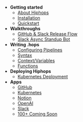- **Getting started**
  - [About Hiphops](start-about.md)
  - [Installation](start-installation.md)
  - [Quickstart](start-quickstart.md)
- **Walkthroughs**
  - [GitHub & Slack Release Flow](walk-release-flow.md)
  - [Slack Async Standup Bot](walk-standup-bot.md)
- **Writing .hops**
  - [Configuring Pipelines](hops-configuring.md)
  - [Syntax](hops-syntax.md)
  - [Context/Variables](hops-context.md)
  - [Functions](hops-functions.md)
- **Deploying Hiphops**
  - [Kubernetes Deployment](deploy-k8s.md)
- **Apps**
  - [GitHub](app-github.md)
  - [Kubernetes](app-kubernetes.md)
  - [Notion](app-notion.md)
  - [OpenAI](app-openai.md)
  - [Slack](app-slack.md)
  - [100+ Coming Soon](app-coming-soon.md)
<!-- TODO: Managing hiphops stuff (local dev, deployed instances, pipeline storage on sequences etc) -->
<!-- Concepts -->

